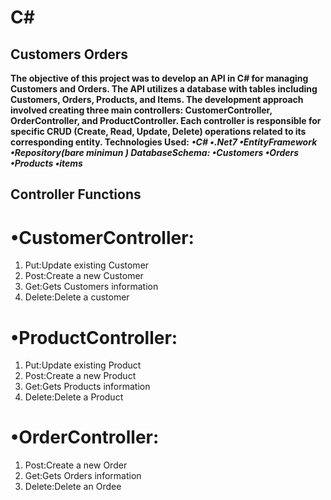 # C#
## Customers Orders

**The objective of this project was to develop an API in C# for 
managing Customers and Orders. The API utilizes a 
database with tables including Customers, Orders, 
Products, and Items. The development approach involved 
creating three main controllers: CustomerController, 
OrderController, and ProductController. Each controller is 
responsible for specific CRUD (Create, Read, Update, 
Delete) operations related to its corresponding entity.
Technologies Used:** 
***•C#
•.Net7
•EntityFramework
•Repository(bare minimun )
DatabaseSchema:
•Customers
•Orders
•Products
•items***

## Controller Functions

# •CustomerController:
 1. Put:Update existing Customer
 2. Post:Create a new Customer
 3. Get:Gets Customers information
 4. Delete:Delete a customer
# •ProductController:
 1. Put:Update existing Product
 2. Post:Create a new Product
 3. Get:Gets Products information
 4. Delete:Delete a Product
# •OrderController: 
 1. Post:Create a new Order
 2. Get:Gets Orders information
 3. Delete:Delete an Ordee
